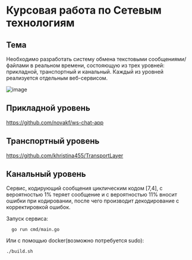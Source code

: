 # Курсовая работа по Сетевым технологиям

## Тема

Необходимо разработать систему обмена текстовыми сообщениями/файлами в реальном времени, состояющую из трех уровней: прикладной, транспортный и канальный. Каждый из уровней реализуется отдельным веб-сервисом.

![image](https://github.com/khristina455/TransportLayer/assets/91967143/b546e77e-e988-4806-aa69-acb6e663f5b1)

## Прикладной уровень

https://github.com/novakf/ws-chat-app

## Транспортный уровень

https://github.com/khristina455/TransportLayer

## Канальный уровень

Сервис, кодирующий сообщения циклическим кодом [7,4], с вероятностью 1% теряет сообщение и с вероятностью 11% вносит ошибки при кодировании, после чего производит декодирование с корректировкой ошибок.


Запуск сервиса:
```azure
  go run cmd/main.go
```
Или с помощью docker(возможно потребуется sudo):

```
./build.sh
```
